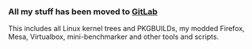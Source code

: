 ### All my stuff has been moved to [GitLab](https://gitlab.com/torvic9)
This includes all Linux kernel trees and PKGBUILDs, my modded Firefox, Mesa, Virtualbox, mini-benchmarker and other tools and scripts.
